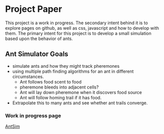 # Project Paper

This project is a work in progress. The secondary intent behind it is to explore pages on github, as well as css, javascript 
and how to develop with them.  The primary intent for this project is to develop a small simulation based upon
the behavior of ants.

## Ant Simulator Goals
* simulate ants and how they might track pheremones
* using multiple path finding algorithms for an ant in different circumstances.
    * Ant follows food scent to food
    * pheremone bleeds into adjacent cells?
    * Ant will lay down pheremone when it discovers food source
    * Ant will follow homing trail if it has food.
* Extrapolate this to many ants and see whether ant trails converge.


### Work in progress page
 [AntSim](./AntSim.html)






